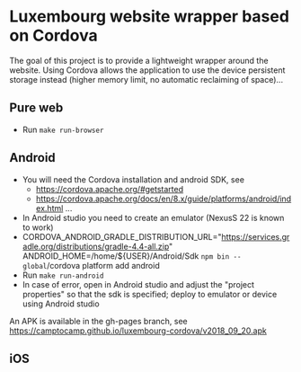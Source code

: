 # Luxembourg website wrapper based on Cordova

The goal of this project is to provide a lightweight wrapper around the website.
Using Cordova allows the application to use the device persistent storage
instead (higher memory limit, no automatic reclaiming of space)...

## Pure web
- Run `make run-browser`


## Android
- You will need the Cordova installation and android SDK, see
  - https://cordova.apache.org/#getstarted
  - https://cordova.apache.org/docs/en/8.x/guide/platforms/android/index.html
...
- In Android studio you need to create an emulator (NexusS 22 is known to work)
- CORDOVA_ANDROID_GRADLE_DISTRIBUTION_URL="https://services.gradle.org/distributions/gradle-4.4-all.zip" ANDROID_HOME=/home/${USER}/Android/Sdk `npm bin --global`/cordova platform add android
- Run `make run-android`
- In case of error, open in Android studio and adjust the "project properties" so that the sdk is specified; deploy to emulator or device using Android studio

An APK is available in the gh-pages branch, see https://camptocamp.github.io/luxembourg-cordova/v2018_09_20.apk

## iOS
